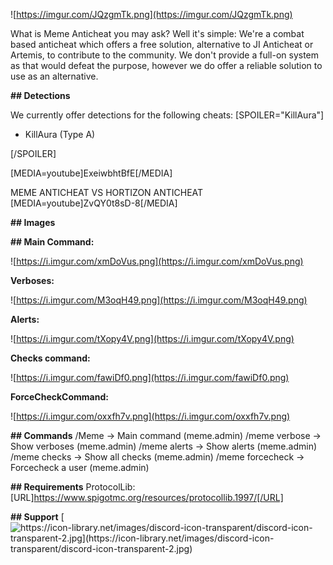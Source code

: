 ![https://imgur.com/JQzgmTk.png](https://imgur.com/JQzgmTk.png)

What is Meme Anticheat you may ask? Well it's simple: We're a combat based anticheat which offers a free solution, alternative to JI Anticheat or Artemis, to contribute to the community. We don't provide a full-on system as that would defeat the purpose, however we do offer a reliable solution to use as an alternative.

**## Detections**

We currently offer detections for the following cheats:
[SPOILER="KillAura"]

* KillAura (Type A)

[/SPOILER]

[MEDIA=youtube]ExeiwbhtBfE[/MEDIA]

MEME ANTICHEAT VS HORTIZON ANTICHEAT
[MEDIA=youtube]ZvQY0t8sD-8[/MEDIA]


**## Images**


**## Main Command:**

![https://i.imgur.com/xmDoVus.png](https://i.imgur.com/xmDoVus.png)

**Verboses:**

![https://i.imgur.com/M3oqH49.png](https://i.imgur.com/M3oqH49.png)

**Alerts:**

![https://i.imgur.com/tXopy4V.png](https://i.imgur.com/tXopy4V.png)

**Checks command:**

![https://i.imgur.com/fawiDf0.png](https://i.imgur.com/fawiDf0.png)

**ForceCheckCommand:**

![https://i.imgur.com/oxxfh7v.png](https://i.imgur.com/oxxfh7v.png)

**## Commands**
    /Meme -> Main command (meme.admin)
    /meme verbose -> Show verboses (meme.admin)
    /meme alerts -> Show alerts (meme.admin)
    /meme checks -> Show all checks (meme.admin)
    /meme forcecheck <user> -> Forcecheck a user (meme.admin)

**## Requirements**
ProtocolLib: [URL]https://www.spigotmc.org/resources/protocollib.1997/[/URL]

**## Support**
[![https://icon-library.net/images/discord-icon-transparent/discord-icon-transparent-2.jpg](https://icon-library.net/images/discord-icon-transparent/discord-icon-transparent-2.jpg) ]('https://discord.gg/AB3N8mP')

